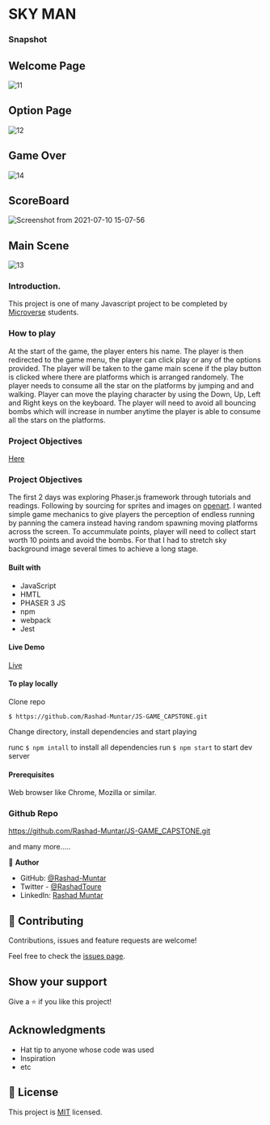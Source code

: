 # SKY MAN

### Snapshot

## Welcome Page
![11](https://user-images.githubusercontent.com/58520480/125168143-712abb00-e193-11eb-9273-cbb78beb25a5.png)

## Option Page
![12](https://user-images.githubusercontent.com/58520480/125168176-9ae3e200-e193-11eb-87de-b5cb7ca21fa8.png)

## Game Over
![14](https://user-images.githubusercontent.com/58520480/125168192-b4852980-e193-11eb-8851-4e78a60cb721.png)

## ScoreBoard
![Screenshot from 2021-07-10 15-07-56](https://user-images.githubusercontent.com/58520480/125168218-dbdbf680-e193-11eb-8e03-3ba280cf7644.png)

## Main Scene
![13](https://user-images.githubusercontent.com/58520480/125167676-450e3a80-e191-11eb-9adb-0ab325d1c4ce.png)

### Introduction.

This project is one of many Javascript project to be completed by [Microverse](https://www.microverse.org/) students.


### How to play

At the start of the game, the player enters his name. The player is then redirected to the game menu, the player can click play or any of the options provided. The player will be taken to the game main scene if the play button is clicked where there are platforms which is arranged randomely. The player needs to consume all the star on the platforms by jumping and and walking. Player can move the playing character by using the Down, Up, Left and Right keys on the keyboard. The player will need to avoid all bouncing bombs which will increase in number anytime the player is able to consume all the stars on the platforms.

### Project Objectives

[Here](https://www.notion.so/Platform-game-4a55a7d1fcc245bcb012c76814764712)

### Project Objectives

The first 2 days was exploring Phaser.js framework through tutorials and readings. Following by sourcing for sprites and images on [openart](https://opengameart.org/). I wanted simple game mechanics to give players the perception of endless running by panning the camera instead having random spawning moving platforms across the screen. To accummulate points, player will need to collect start worth 10 points and avoid the bombs. For that I had to stretch sky background image several times to achieve a long stage.

#### Built with

- JavaScript
- HMTL
- PHASER 3 JS
- npm
- webpack
- Jest

#### Live Demo

[Live](https://upbeat-colden-0068d7.netlify.app/)

#### To play locally

Clone repo 
```
$ https://github.com/Rashad-Muntar/JS-GAME_CAPSTONE.git
```

Change directory, install dependencies and start playing

runc `$ npm intall` to install all dependencies
run `$ npm start` to start dev server

#### Prerequisites
Web browser like Chrome, Mozilla or similar.

### Github Repo
https://github.com/Rashad-Muntar/JS-GAME_CAPSTONE.git


and many more.....

👤 **Author**

- GitHub: [@Rashad-Muntar](https://github.com/Rashad-Muntar)
- Twitter - [@RashadToure](https://twitter.com/RashadToure)
- LinkedIn: [Rashad Muntar](https://www.linkedin.com/in/rashad-muntar/)

## 🤝 Contributing
Contributions, issues and feature requests are welcome!

Feel free to check the [issues page](https://github.com/Rashad-Muntar/JS-GAME_CAPSTONE/issues/new).

## Show your support

Give a ⭐️ if you like this project!

## Acknowledgments

- Hat tip to anyone whose code was used
- Inspiration
- etc

## 📝 License

This project is [MIT](https://github.com/Rashad-Muntar/JS-Game/edit/logic/LICENSE) licensed.
